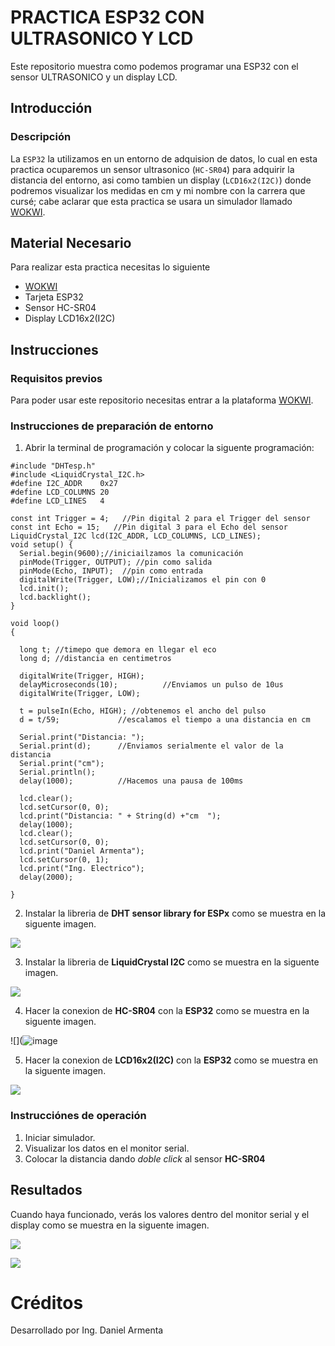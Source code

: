 # PRACTICA ESP32 CON ULTRASONICO Y LCD
Este repositorio muestra como podemos programar una ESP32 con el sensor ULTRASONICO y un display LCD.

## Introducción

### Descripción
La ```ESP32``` la utilizamos en un entorno de adquision de datos, lo cual en esta practica ocuparemos un sensor ultrasonico (```HC-SR04```) para adquirir la distancia del entorno, asi como tambien un display (```LCD16x2(I2C)```) donde podremos visualizar los medidas en cm y mi nombre con la carrera que cursé; cabe aclarar que esta practica se usara un simulador llamado [WOKWI](https://https://wokwi.com/).

## Material Necesario
Para realizar esta practica necesitas lo siguiente

- [WOKWI](https://https://wokwi.com/)
- Tarjeta ESP32
- Sensor HC-SR04
- Display LCD16x2(I2C)
## Instrucciones
### Requisitos previos
Para poder usar este repositorio necesitas entrar a la plataforma [WOKWI](https://https://wokwi.com/).

### Instrucciones de preparación de entorno 
1. Abrir la terminal de programación y colocar la siguente programación:
```
#include "DHTesp.h"
#include <LiquidCrystal_I2C.h>
#define I2C_ADDR    0x27
#define LCD_COLUMNS 20
#define LCD_LINES   4

const int Trigger = 4;   //Pin digital 2 para el Trigger del sensor
const int Echo = 15;   //Pin digital 3 para el Echo del sensor
LiquidCrystal_I2C lcd(I2C_ADDR, LCD_COLUMNS, LCD_LINES);
void setup() {
  Serial.begin(9600);//iniciailzamos la comunicación
  pinMode(Trigger, OUTPUT); //pin como salida
  pinMode(Echo, INPUT);  //pin como entrada
  digitalWrite(Trigger, LOW);//Inicializamos el pin con 0
  lcd.init();
  lcd.backlight();
}

void loop()
{

  long t; //timepo que demora en llegar el eco
  long d; //distancia en centimetros

  digitalWrite(Trigger, HIGH);
  delayMicroseconds(10);          //Enviamos un pulso de 10us
  digitalWrite(Trigger, LOW);
  
  t = pulseIn(Echo, HIGH); //obtenemos el ancho del pulso
  d = t/59;             //escalamos el tiempo a una distancia en cm
  
  Serial.print("Distancia: ");
  Serial.print(d);      //Enviamos serialmente el valor de la distancia
  Serial.print("cm");
  Serial.println();
  delay(1000);          //Hacemos una pausa de 100ms
  
  lcd.clear();
  lcd.setCursor(0, 0);
  lcd.print("Distancia: " + String(d) +"cm  ");
  delay(1000);
  lcd.clear();
  lcd.setCursor(0, 0);
  lcd.print("Daniel Armenta");
  lcd.setCursor(0, 1);
  lcd.print("Ing. Electrico");
  delay(2000);

}
```
2. Instalar la libreria de **DHT sensor library for ESPx** como se muestra en la siguente imagen.

![](https://github.com/DanielX834/PRACTICA-N4/blob/main/1Libreria.jpg?raw=true)

3. Instalar la libreria de **LiquidCrystal I2C** como se muestra en la siguente imagen.

![](https://github.com/DanielX834/PRACTICA-N4/blob/main/2LibreriaL2C.jpg?raw=true)

4. Hacer la conexion de **HC-SR04** con la **ESP32** como se muestra en la siguente imagen.

![](![image](https://github.com/DanielX834/PRACTICA-N4/assets/154008369/2fb96e8d-bc3a-40ae-a53b-8e5a73298573)


5. Hacer la conexion de **LCD16x2(I2C)** con la **ESP32** como se muestra en la siguente imagen.

![](https://github.com/DanielX834/PRACTICA-N4/blob/main/3ConexionL2C.jpg?raw=true)

### Instrucciónes de operación
1. Iniciar simulador.
2. Visualizar los datos en el monitor serial.
3. Colocar la distancia dando *doble click* al sensor **HC-SR04** 

## Resultados
Cuando haya funcionado, verás los valores dentro del monitor serial y el display como se muestra en la siguente imagen.

![](https://github.com/DanielX834/PRACTICA-N4/blob/main/4Resultado1.jpg?raw=true)

![](https://github.com/DanielX834/PRACTICA-N4/blob/main/4Resultado2.jpg?raw=true)

# Créditos

Desarrollado por Ing. Daniel Armenta
